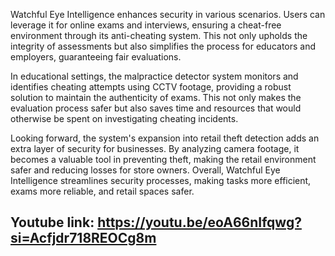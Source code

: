 Watchful Eye Intelligence enhances security in various scenarios. Users can leverage it for online exams and interviews, ensuring a cheat-free environment through its anti-cheating system. This not only upholds the integrity of assessments but also simplifies the process for educators and employers, guaranteeing fair evaluations.

In educational settings, the malpractice detector system monitors and identifies cheating attempts using CCTV footage, providing a robust solution to maintain the authenticity of exams. This not only makes the evaluation process safer but also saves time and resources that would otherwise be spent on investigating cheating incidents.

Looking forward, the system's expansion into retail theft detection adds an extra layer of security for businesses. By analyzing camera footage, it becomes a valuable tool in preventing theft, making the retail environment safer and reducing losses for store owners. Overall, Watchful Eye Intelligence streamlines security processes, making tasks more efficient, exams more reliable, and retail spaces safer.
## Youtube link: https://youtu.be/eoA66nIfqwg?si=Acfjdr718REOCg8m

